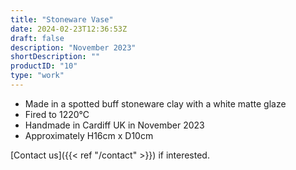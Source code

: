 ```yaml
---
title: "Stoneware Vase"
date: 2024-02-23T12:36:53Z
draft: false
description: "November 2023"
shortDescription: ""
productID: "10"
type: "work"
---
```


- Made in a spotted buff stoneware clay with a white matte glaze
- Fired to 1220&deg;C
- Handmade in Cardiff UK in November 2023
- Approximately H16cm x D10cm

[Contact us]({{< ref "/contact" >}}) if interested.